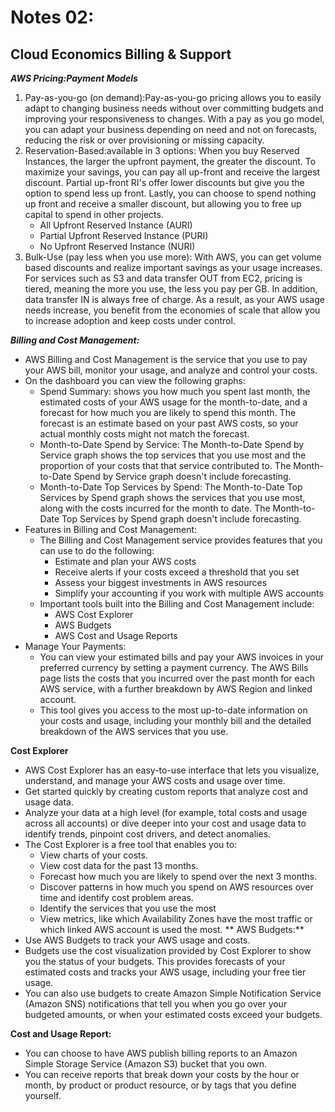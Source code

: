 # Notes 02:
## Cloud Economics Billing & Support
_**AWS Pricing:Payment Models**_
1. Pay-as-you-go (on demand):Pay-as-you-go pricing allows you to easily adapt to changing business needs without over committing budgets and improving your responsiveness to changes. With a pay as you go model, you can adapt your business depending on need and not on forecasts, reducing the risk or over provisioning or missing capacity.
2. Reservation-Based:available in 3 options: When you buy Reserved Instances, the larger the upfront payment, the greater the discount. To maximize your savings, you can pay all up-front and receive the largest discount. Partial up-front RI's offer lower discounts but give you the option to spend less up front. Lastly, you can choose to spend nothing up front and receive a smaller discount, but allowing you to free up capital to spend in other projects.
   * All Upfront Reserved Instance (AURI)
   * Partial Upfront Reserved Instance (PURI)
   * No Upfront Reserved Instance (NURI)
3. Bulk-Use (pay less when you use more): With AWS, you can get volume based discounts and realize important savings as your usage increases. For services such as S3 and data transfer OUT from EC2, pricing is tiered, meaning the more you use, the less you pay per GB. In addition, data transfer IN is always free of charge. As a result, as your AWS usage needs increase, you benefit from the economies of scale that allow you to increase adoption and keep costs under control.


_**Billing and Cost Management:**_
   * AWS Billing and Cost Management is the service that you use to pay your AWS bill, monitor your usage, and analyze and control your costs.
   * On the dashboard you can view the following graphs:
      * Spend Summary:  shows you how much you spent last month, the estimated costs of your AWS usage for the month-to-date, and a forecast for how much you are likely to spend this month. The forecast is an estimate based on your past AWS costs, so your actual monthly costs might not match the forecast.
      * Month-to-Date Spend by Service: The Month-to-Date Spend by Service graph shows the top services that you use most and the proportion of your costs that that service contributed to. The Month-to-Date Spend by Service graph doesn't include forecasting.
      * Month-to-Date Top Services by Spend: The Month-to-Date Top Services by Spend graph shows the services that you use most, along with the costs incurred for the month to date. The Month-to-Date Top Services by Spend graph doesn't include forecasting.
   * Features in Billing and Cost Management: 
      * The Billing and Cost Management service provides features that you can use to do the following:
         * Estimate and plan your AWS costs
         * Receive alerts if your costs exceed a threshold that you set
         * Assess your biggest investments in AWS resources
         * Simplify your accounting if you work with multiple AWS accounts
      * Important tools built into the Billing and Cost Management include:
         * AWS Cost Explorer
         * AWS Budgets
         * AWS Cost and Usage Reports
   * Manage Your Payments: 
      * You can view your estimated bills and pay your AWS invoices in your preferred currency by setting a payment currency. The AWS Bills page lists the costs that you incurred over the past month for each AWS service, with a further breakdown by AWS Region and linked account.
      * This tool gives you access to the most up-to-date information on your costs and usage, including your monthly bill and the detailed breakdown of the AWS services that you use.

**Cost Explorer**
   * AWS Cost Explorer has an easy-to-use interface that lets you visualize, understand, and manage your AWS costs and usage over time. 
   * Get started quickly by creating custom reports that analyze cost and usage data. 
   * Analyze your data at a high level (for example, total costs and usage across all accounts) or dive deeper into your cost and usage data to identify trends, pinpoint cost drivers, and detect anomalies.
   * The Cost Explorer is a free tool that enables you to:
      * View charts of your costs.
      * View cost data for the past 13 months.
      * Forecast how much you are likely to spend over the next 3 months.
      * Discover patterns in how much you spend on AWS resources over time and identify cost problem areas.
      * Identify the services that you use the most
      * View metrics, like which Availability Zones have the most traffic or which linked AWS account is used the most.
** AWS Budgets:**
   * Use AWS Budgets to track your AWS usage and costs. 
   * Budgets use the cost visualization provided by Cost Explorer to show you the status of your budgets. This provides forecasts of your estimated costs and tracks your AWS usage, including your free tier usage. 
   * You can also use budgets to create Amazon Simple Notification Service (Amazon SNS) notifications that tell you when you go over your budgeted amounts, or when your estimated costs exceed your budgets.

**Cost and Usage Report:**
   * You can choose to have AWS publish billing reports to an Amazon Simple Storage Service (Amazon S3) bucket that you own. 
   * You can receive reports that break down your costs by the hour or month, by product or product resource, or by tags that you define yourself.


